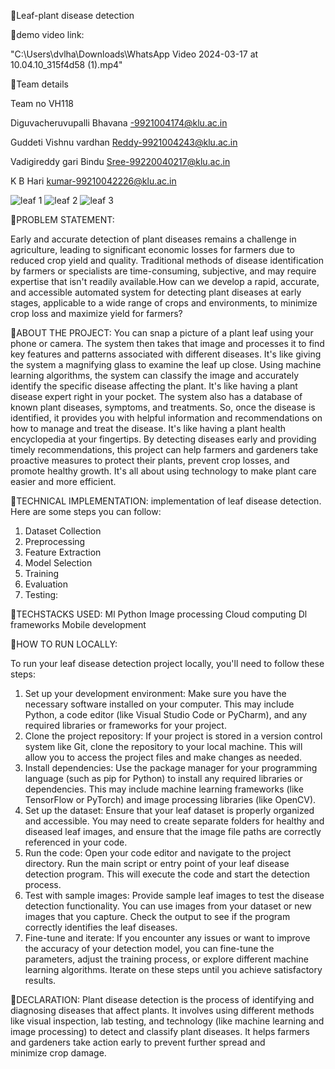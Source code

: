 🔗Leaf-plant disease detection

🔗demo video link:

"C:\Users\dvlha\Downloads\WhatsApp Video 2024-03-17 at 10.04.10_315f4d58 (1).mp4"

🔗Team details

Team no VH118

Diguvacheruvupalli Bhavana -9921004174@klu.ac.in

Guddeti Vishnu vardhan Reddy-9921004243@klu.ac.in

Vadigireddy gari Bindu Sree-99220040217@klu.ac.in

K B Hari kumar-99210042226@klu.ac.in 

 ![leaf 1](https://github.com/DiguvachervupalliBhavana/leaf-plant-disease/assets/163678493/8c20fcff-421f-4a34-a0f5-523a3a5365c2)
![leaf 2](https://github.com/DiguvachervupalliBhavana/leaf-plant-disease/assets/163678493/03cc28d7-970a-49d8-9fbe-9a75e20dbc69)
![leaf 3](https://github.com/DiguvachervupalliBhavana/leaf-plant-disease/assets/163678493/98a61d25-57af-4779-bb22-1761ba3b9d75)

🔗PROBLEM STATEMENT:

Early and accurate detection of plant diseases remains a challenge in agriculture, leading to significant economic losses for farmers due to reduced crop yield and quality. Traditional methods of disease identification by farmers or specialists are time-consuming, subjective, and may require expertise that isn't readily available.How can we develop a rapid, accurate, and accessible automated system for detecting plant diseases at early stages, applicable to a wide range of crops and environments, to minimize crop loss and maximize yield for farmers?

🔗ABOUT THE PROJECT:
You can snap a picture of a plant leaf using your phone or camera. The system then takes that image and processes it to find key features and patterns associated with different diseases. It's like giving the system a magnifying glass to examine the leaf up close.
Using machine learning algorithms, the system can classify the image and accurately identify the specific disease affecting the plant. It's like having a plant disease expert right in your pocket.
The system also has a database of known plant diseases, symptoms, and treatments. So, once the disease is identified, it provides you with helpful information and recommendations on how to manage and treat the disease. It's like having a plant health encyclopedia at your fingertips.
By detecting diseases early and providing timely recommendations, this project can help farmers and gardeners take proactive measures to protect their plants, prevent crop losses, and promote healthy growth. It's all about using technology to make plant care easier and more efficient.

🔗TECHNICAL IMPLEMENTATION:
implementation of leaf disease detection. Here are some steps you can follow:
1. Dataset Collection
2. Preprocessing
3. Feature Extraction
4. Model Selection
5. Training
6. Evaluation
7. Testing:

🔗TECHSTACKS USED:
Ml
Python
Image processing
Cloud computing 
Dl frameworks
Mobile development

🔗HOW TO RUN LOCALLY:

To run your leaf disease detection project locally, you'll need to follow these steps:
1. Set up your development environment: Make sure you have the necessary software installed on your computer. This may include Python, a code editor (like Visual Studio Code or PyCharm), and any required libraries or frameworks for your project.
2. Clone the project repository: If your project is stored in a version control system like Git, clone the repository to your local machine. This will allow you to access the project files and make changes as needed.
3. Install dependencies: Use the package manager for your programming language (such as pip for Python) to install any required libraries or dependencies. This may include machine learning frameworks (like TensorFlow or PyTorch) and image processing libraries (like OpenCV).
4. Set up the dataset: Ensure that your leaf dataset is properly organized and accessible. You may need to create separate folders for healthy and diseased leaf images, and ensure that the image file paths are correctly referenced in your code.
5. Run the code: Open your code editor and navigate to the project directory. Run the main script or entry point of your leaf disease detection program. This will execute the code and start the detection process.
6. Test with sample images: Provide sample leaf images to test the disease detection functionality. You can use images from your dataset or new images that you capture. Check the output to see if the program correctly identifies the leaf diseases.
7. Fine-tune and iterate: If you encounter any issues or want to improve the accuracy of your detection model, you can fine-tune the parameters, adjust the training process, or explore different machine learning algorithms. Iterate on these steps until you achieve satisfactory results.
   
🔗DECLARATION:
Plant disease detection is the process of identifying and diagnosing diseases that affect plants. It involves using different methods like visual inspection, lab testing, and technology (like machine learning and image processing) to detect and classify plant diseases. It helps farmers and gardeners take action early to prevent further spread and minimize crop damage.
   
